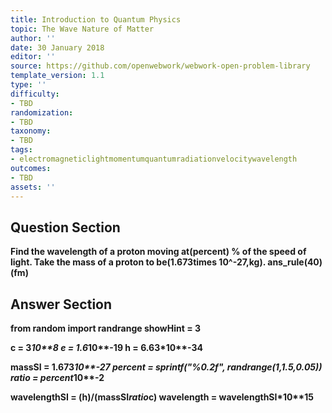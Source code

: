 ```yaml
---
title: Introduction to Quantum Physics
topic: The Wave Nature of Matter
author: ''
date: 30 January 2018
editor: ''
source: https://github.com/openwebwork/webwork-open-problem-library
template_version: 1.1
type: ''
difficulty:
- TBD
randomization:
- TBD
taxonomy:
- TBD
tags:
- electromagneticlightmomentumquantumradiationvelocitywavelength
outcomes:
- TBD
assets: ''
---
```


## Question Section 

<b>
 
Find the wavelength of a proton moving at(percent) % of the speed of light. Take the mass of a proton to be(1.673times 10^-27,kg).
ans_rule(40)(fm)



## Answer Section

from random import randrange
showHint = 3

c = 3*10**8
e = 1.6*10**-19
h = 6.63*10**-34

massSI = 1.673*10**-27
percent = sprintf("%0.2f", randrange(1,1.5,0.05))
ratio = percent*10**-2

wavelengthSI = (h)/(massSI*ratio*c)
wavelength = wavelengthSI*10**15